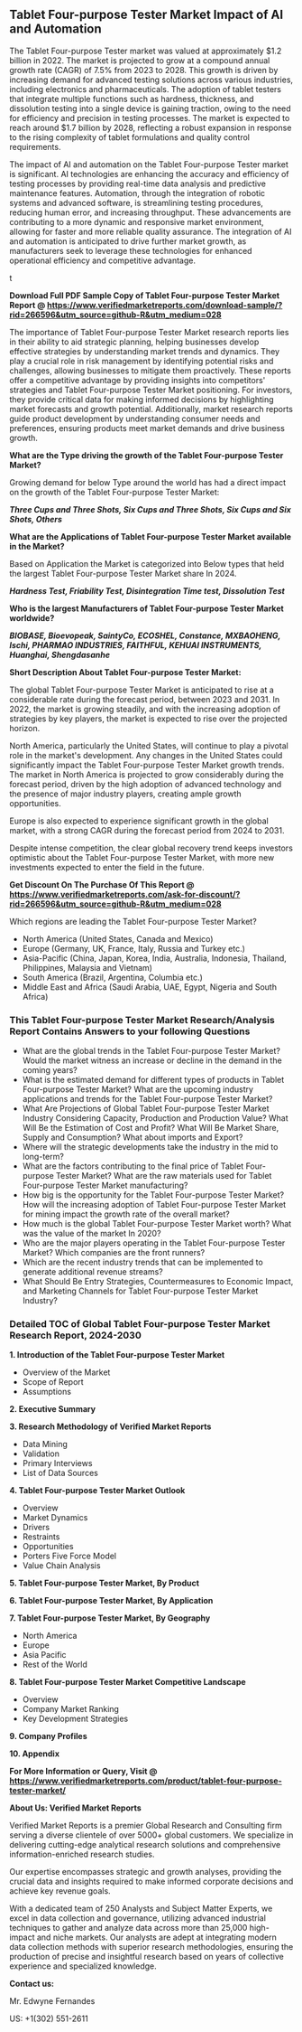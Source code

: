 <h2>Tablet Four-purpose Tester Market Impact of AI and Automation</h2><p>The Tablet Four-purpose Tester market was valued at approximately $1.2 billion in 2022. The market is projected to grow at a compound annual growth rate (CAGR) of 7.5% from 2023 to 2028. This growth is driven by increasing demand for advanced testing solutions across various industries, including electronics and pharmaceuticals. The adoption of tablet testers that integrate multiple functions such as hardness, thickness, and dissolution testing into a single device is gaining traction, owing to the need for efficiency and precision in testing processes. The market is expected to reach around $1.7 billion by 2028, reflecting a robust expansion in response to the rising complexity of tablet formulations and quality control requirements.</p><p>The impact of AI and automation on the Tablet Four-purpose Tester market is significant. AI technologies are enhancing the accuracy and efficiency of testing processes by providing real-time data analysis and predictive maintenance features. Automation, through the integration of robotic systems and advanced software, is streamlining testing procedures, reducing human error, and increasing throughput. These advancements are contributing to a more dynamic and responsive market environment, allowing for faster and more reliable quality assurance. The integration of AI and automation is anticipated to drive further market growth, as manufacturers seek to leverage these technologies for enhanced operational efficiency and competitive advantage.</p>t</p><p id="" class=""><strong>Download Full PDF Sample Copy of Tablet Four-purpose Tester Market Report @ <a href="https://www.verifiedmarketreports.com/download-sample/?rid=266596&utm_source=github-R&utm_medium=028" target="_blank">https://www.verifiedmarketreports.com/download-sample/?rid=266596&utm_source=github-R&utm_medium=028</a></strong></p><p>The importance of&nbsp;Tablet Four-purpose Tester Market research reports lies in their ability to aid strategic planning, helping businesses develop effective strategies by understanding market trends and dynamics. They play a crucial role in risk management by identifying potential risks and challenges, allowing businesses to mitigate them proactively. These reports offer a competitive advantage by providing insights into competitors' strategies and Tablet Four-purpose Tester Market positioning. For investors, they provide critical data for making informed decisions by highlighting market forecasts and growth potential. Additionally, market research reports guide product development by understanding consumer needs and preferences, ensuring products meet market demands and drive business growth.</p><p><strong>What are the&nbsp;Type driving the growth of the Tablet Four-purpose Tester Market?</strong></p><p id="" class="">Growing demand for below Type around the world has had a direct impact on the growth of the Tablet Four-purpose Tester Market:</p><em><strong>Three Cups and Three Shots, Six Cups and Three Shots, Six Cups and Six Shots, Others</strong></em></p><strong>What are the&nbsp;Applications&nbsp;of Tablet Four-purpose Tester Market available in the Market?</strong></p><p id="" class="">Based on Application the Market is categorized into Below types that held the largest Tablet Four-purpose Tester Market share In 2024.</p><em><strong>Hardness Test, Friability Test, Disintegration Time test, Dissolution Test</strong></em></p><strong>Who is the largest Manufacturers of Tablet Four-purpose Tester Market worldwide?</strong></p><p><em><strong>BIOBASE, Bioevopeak, SaintyCo, ECOSHEL, Constance, MXBAOHENG, Ischi, PHARMAO INDUSTRIES, FAITHFUL, KEHUAI INSTRUMENTS, Huanghai, Shengdasanhe</strong></em></p><p id="" class=""><strong>Short Description About Tablet Four-purpose Tester Market:</strong></p><p>The global Tablet Four-purpose Tester Market is anticipated to rise at a considerable rate during the forecast period, between 2023 and 2031. In 2022, the market is growing steadily, and with the increasing adoption of strategies by key players, the market is expected to rise over the projected horizon.</p><p>North America, particularly the United States, will continue to play a pivotal role in the market's development. Any changes in the United States could significantly impact the Tablet Four-purpose Tester Market growth trends. The market in North America is projected to grow considerably during the forecast period, driven by the high adoption of advanced technology and the presence of major industry players, creating ample growth opportunities.</p><p>Europe is also expected to experience significant growth in the global market, with a strong CAGR during the forecast period from 2024 to 2031.</p><p>Despite intense competition, the clear global recovery trend keeps investors optimistic about the Tablet Four-purpose Tester Market, with more new investments expected to enter the field in the future.</p><p id="" class=""><strong>Get Discount On The Purchase Of This Report @ <a href="https://www.verifiedmarketreports.com/ask-for-discount/?rid=266596&utm_source=github-R&utm_medium=028" target="_blank">https://www.verifiedmarketreports.com/ask-for-discount/?rid=266596&utm_source=github-R&utm_medium=028</a></strong></p>Which regions are leading the Tablet Four-purpose Tester Market?</p><ul><li>North America (United States, Canada and Mexico)</li><li>Europe (Germany, UK, France, Italy, Russia and Turkey etc.)</li><li>Asia-Pacific (China, Japan, Korea, India, Australia, Indonesia, Thailand, Philippines, Malaysia and Vietnam)</li><li>South America (Brazil, Argentina, Columbia etc.)</li><li>Middle East and Africa (Saudi Arabia, UAE, Egypt, Nigeria and South Africa)</li></ul><h3 id="" class="">This Tablet Four-purpose Tester Market Research/Analysis Report Contains Answers to your following Questions</h3><ul><li>What are the global trends in the Tablet Four-purpose Tester Market? Would the market witness an increase or decline in the demand in the coming years?</li><li>What is the estimated demand for different types of products in Tablet Four-purpose Tester Market? What are the upcoming industry applications and trends for the Tablet Four-purpose Tester Market?</li><li>What Are Projections of Global Tablet Four-purpose Tester Market Industry Considering Capacity, Production and Production Value? What Will Be the Estimation of Cost and Profit? What Will Be Market Share, Supply and Consumption? What about imports and Export?</li><li>Where will the strategic developments take the industry in the mid to long-term?</li><li>What are the factors contributing to the final price of Tablet Four-purpose Tester Market? What are the raw materials used for Tablet Four-purpose Tester Market manufacturing?</li><li>How big is the opportunity for the Tablet Four-purpose Tester Market? How will the increasing adoption of Tablet Four-purpose Tester Market for mining impact the growth rate of the overall market?</li><li>How much is the global Tablet Four-purpose Tester Market worth? What was the value of the market In 2020?</li><li>Who are the major players operating in the Tablet Four-purpose Tester Market? Which companies are the front runners?</li><li>Which are the recent industry trends that can be implemented to generate additional revenue streams?</li><li>What Should Be Entry Strategies, Countermeasures to Economic Impact, and Marketing Channels for Tablet Four-purpose Tester Market Industry?</li></ul><h3 id="" class="">Detailed TOC of Global Tablet Four-purpose Tester Market Research Report, 2024-2030</h3><p id="" class=""><strong>1. Introduction of the Tablet Four-purpose Tester Market</strong></p><ul><li>Overview of the Market</li><li>Scope of Report</li><li>Assumptions</li></ul><p id="" class=""><strong>2. Executive Summary</strong></p><p id="" class=""><strong>3. Research Methodology of Verified Market Reports</strong></p><ul><li>Data Mining</li><li>Validation</li><li>Primary Interviews</li><li>List of Data Sources</li></ul><p id="" class=""><strong>4. Tablet Four-purpose Tester Market Outlook</strong></p><ul><li>Overview</li><li>Market Dynamics</li><li>Drivers</li><li>Restraints</li><li>Opportunities</li><li>Porters Five Force Model</li><li>Value Chain Analysis</li></ul><p id="" class=""><strong>5. Tablet Four-purpose Tester Market, By Product</strong></p><p id="" class=""><strong>6. Tablet Four-purpose Tester Market, By Application</strong></p><p id="" class=""><strong>7. Tablet Four-purpose Tester Market, By Geography</strong></p><ul><li>North America</li><li>Europe</li><li>Asia Pacific</li><li>Rest of the World</li></ul><p id="" class=""><strong>8. Tablet Four-purpose Tester Market Competitive Landscape</strong></p><ul><li>Overview</li><li>Company Market Ranking</li><li>Key Development Strategies</li></ul><p id="" class=""><strong>9. Company Profiles</strong></p><p id="" class=""><strong>10. Appendix</strong></p><p id="" class=""><strong>For More Information or Query, Visit @ <a href="https://www.verifiedmarketreports.com/product/tablet-four-purpose-tester-market/" target="_blank">https://www.verifiedmarketreports.com/product/tablet-four-purpose-tester-market/</a></strong></p><p id="" class=""><strong>About Us: Verified Market Reports</strong></p><p id="" class="">Verified Market Reports is a premier Global Research and Consulting firm serving a diverse clientele of over 5000+ global customers. We specialize in delivering cutting-edge analytical research solutions and comprehensive information-enriched research studies.</p><p id="" class="">Our expertise encompasses strategic and growth analyses, providing the crucial data and insights required to make informed corporate decisions and achieve key revenue goals.</p><p id="" class="">With a dedicated team of 250 Analysts and Subject Matter Experts, we excel in data collection and governance, utilizing advanced industrial techniques to gather and analyze data across more than 25,000 high-impact and niche markets. Our analysts are adept at integrating modern data collection methods with superior research methodologies, ensuring the production of precise and insightful research based on years of collective experience and specialized knowledge.</p><p id="" class=""><strong>Contact us:</strong></p><p id="" class="">Mr. Edwyne Fernandes</p><p id="" class="">US: +1(302) 551-2611</p>